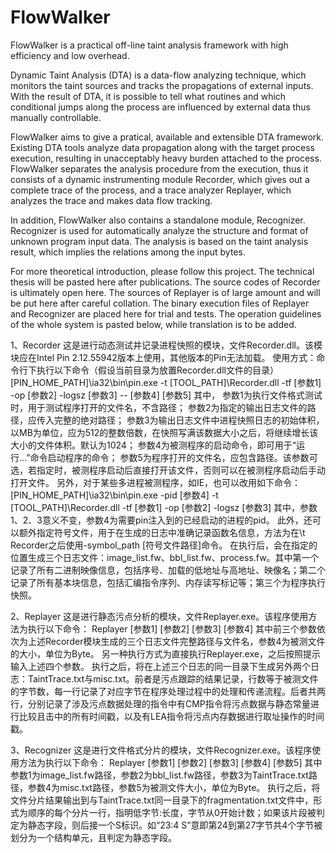 # FlowWalker
FlowWalker is a practical off-line taint analysis framework with high efficiency and low overhead.

Dynamic Taint Analysis (DTA) is a data-flow analyzing technique, which monitors the taint sources and tracks the propagations of external inputs. With the result of DTA, it is possible to tell what routines and which conditional jumps along the process are influenced by external data thus manually controllable.

FlowWalker aims to give a pratical, available and extensible DTA framework. Existing DTA tools analyze data propagation along with the target process execution, resulting in unacceptably heavy burden attached to the process. FlowWalker separates the analysis procedure from the execution, thus it consists of a dynamic instrumenting module Recorder, which gives out a complete trace of the process, and a trace analyzer Replayer, which analyzes the trace and makes data flow tracking.

In addition, FlowWalker also contains a standalone module, Recognizer. Recognizer is used for automatically analyze the structure and format of unknown program input data. The analysis is based on the taint analysis result, which implies the relations among the input bytes.

For more theoretical introduction, please follow this project. The technical thesis will be pasted here after publications. The source codes of Recorder is ultimately open here. The sources of Replayer is of large amount and will be put here after careful collation. The binary execution files of Replayer and Recognizer are placed here for trial and tests. The operation guidelines of the whole system is pasted below, while translation is to be added.


1、Recorder
这是进行动态测试并记录进程快照的模块，文件Recorder.dll。该模块应在Intel Pin 2.12.55942版本上使用，其他版本的Pin无法加载。
使用方式：命令行下执行以下命令（假设当前目录为放置Recorder.dll文件的目录）
[PIN_HOME_PATH]\ia32\bin\pin.exe -t [TOOL_PATH]\Recorder.dll -tf [参数1] -op [参数2] -logsz [参数3] -- [参数4] [参数5]
其中，
参数1为执行文件格式测试时，用于测试程序打开的文件名，不含路径；
参数2为指定的输出日志文件的路径，应传入完整的绝对路径；
参数3为输出日志文件中进程快照日志的初始体积，以MB为单位，应为512的整数倍数，在快照写满该数据大小之后，将继续增长该大小的文件体积。默认为1024；
参数4为被测程序的启动命令，即可用于“运行...”命令启动程序的命令；
参数5为程序打开的文件名，应包含路径。该参数可选，若指定时，被测程序启动后直接打开该文件，否则可以在被测程序启动后手动打开文件。
另外，对于某些多进程被测程序，如IE，也可以改用如下命令：
[PIN_HOME_PATH]\ia32\bin\pin.exe -pid [参数4] -t [TOOL_PATH]\Recorder.dll -tf [参数1] -op [参数2] -logsz [参数3]
其中，参数1、2、3意义不变，参数4为需要pin注入到的已经启动的进程的pid。
此外，还可以额外指定符号文件，用于在生成的日志中准确记录函数名信息，方法为在\t Recorder之后使用-symbol_path [符号文件路径]命令。
在执行后，会在指定的位置生成三个日志文件：image_list.fw、bbl_list.fw、process.fw。其中第一个记录了所有二进制映像信息，包括序号、加载的低地址与高地址、映像名；第二个记录了所有基本块信息，包括汇编指令序列、内存读写标记等；第三个为程序执行快照。

2、Replayer
这是进行静态污点分析的模块，文件Replayer.exe。该程序使用方法为执行以下命令：
Replayer [参数1] [参数2] [参数3] [参数4]
其中前三个参数依次为上述Recorder模块生成的三个日志文件完整路径与文件名，参数4为被测文件的大小，单位为Byte。
另一种执行方式为直接执行Replayer.exe，之后按照提示输入上述四个参数。
执行之后，将在上述三个日志的同一目录下生成另外两个日志：TaintTrace.txt与misc.txt。前者是污点跟踪的结果记录，行数等于被测文件的字节数，每一行记录了对应字节在程序处理过程中的处理和传递流程。后者共两行，分别记录了涉及污点数据处理的指令中有CMP指令将污点数据与静态常量进行比较且击中的所有时间戳，以及有LEA指令将污点内存数据进行取址操作的时间戳。

3、Recognizer
这是进行文件格式分片的模块，文件Recognizer.exe。该程序使用方法为执行以下命令：
Replayer [参数1] [参数2] [参数3] [参数4] [参数5]
其中参数1为image_list.fw路径，参数2为bbl_list.fw路径，参数3为TaintTrace.txt路径，参数4为misc.txt路径，参数5为被测文件大小，单位为Byte。
执行之后，将文件分片结果输出到与TaintTrace.txt同一目录下的fragmentation.txt文件中，形式为顺序的每个分片一行，指明低字节:长度，字节从0开始计数；如果该片段被判定为静态字段，则后接一个S标识。如“23:4 S”意即第24到第27字节共4个字节被划分为一个结构单元，且判定为静态字段。
